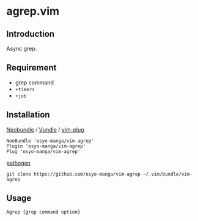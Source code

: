# agrep.vim

## Introduction

Async grep.


## Requirement

* grep command
* `+timers`
* `+job`

## Installation

[Neobundle](https://github.com/Shougo/neobundle.vim) / [Vundle](https://github.com/gmarik/Vundle.vim) / [vim-plug](https://github.com/junegunn/vim-plug)

```vim
NeoBundle 'osyo-manga/vim-agrep'
Plugin 'osyo-manga/vim-agrep'
Plug 'osyo-manga/vim-agrep'
```

[pathogen](https://github.com/tpope/vim-pathogen)

```
git clone https://github.com/osyo-manga/vim-agrep ~/.vim/bundle/vim-agrep
```

## Usage

```vim
Agrep {grep command option}
```

